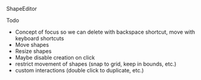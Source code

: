ShapeEditor

Todo
- Concept of focus so we can delete with backspace shortcut, move with keyboard shortcuts
- Move shapes
- Resize shapes
- Maybe disable creation on click
- restrict movement of shapes (snap to grid, keep in bounds, etc.)
- custom interactions (double click to duplicate, etc.)
